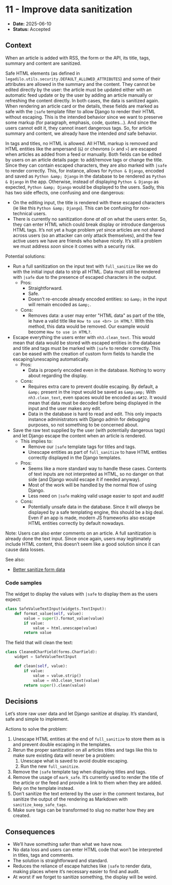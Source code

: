 <!--
SPDX-FileCopyrightText: 2023-2025 Legadilo contributors

SPDX-License-Identifier: CC-BY-SA-4.0
-->

# 11 - Improve data sanitization

* **Date:** 2025-06-10
* **Status:** Accepted

## Context

When an article is added with RSS, the form or the API, its title, tags, summary and content are sanitized.

Safe HTML elements (as defined in `legadilo.utils.security.DEFAULT_ALLOWED_ATTRIBUTES`) and some of their attributes are allowed in the summary and the content.
They cannot be edited directly by the user: the article must be updated either with an automatic feed update or by the user by adding an article manually or refreshing the content directly.
In both cases, the data is sanitized again.
When rendering an article card or the details, these fields are marked as safe with the `|safe` template filter to allow Django to render their HTML without escaping.
This is the intended behavior since we want to preserve some markup (for paragraph, emphasis, code, quotes…).
And since the users cannot edit it, they cannot insert dangerous tags.
So, for article summary and content, we already have the intended *and* safe behavior.

In tags and titles, no HTML is allowed.
All HTML markup is removed and HTML entities like the ampersand (`&`) or chevrons (`<` and `>`) are escaped when articles as added from a feed or manually.
Both fields can be edited by users on an article details page: to add/remove tags or change the title.
Since they can contain escaped characters, they are also marked with `|safe` to render correctly.
This, for instance, allows for `Python & Django`, encoded and saved as `Python &amp; Django` in the database to be rendered as `Python & Django` in the app.
Otherwise, instead of displaying `Python & Django` as expected, `Python &amp; Django` would be displayed to the users.
Sadly, this has two side effects, one confusing and one dangerous:
- On the editing input, the title is rendered with these escaped characters (ie like this `Python &amp; Django`).
  This can be confusing for non-technical users.
- There is currently no sanitization done *at all* on what the users enter.
  So, they can enter HTML which could break display or introduce dangerous HTML tags.
  It’s not yet a huge problem *yet* since articles are not shared across users (so an attacker can only attack themselves), and the few active users we have are friends who behave nicely.
  It’s still a problem we must address *soon* since it comes with a security risk.

Potential solutions:
- Run a full sanitization on the input text with `full_sanitize` like we do with the initial input data to strip all HTML.
  Data must still be rendered with `|safe` due to the presence of escaped characters in the output.
  - Pros:
    - Straightforward.
    - Safe.
    - Doesn’t re-encode already encoded entities: so `&amp;` in the input will remain encoded as `&amp;`.
  - Cons:
    - Removes data: a user may enter "HTML data" as part of the title, ie have a valid title like `How to use <br> in HTML?`.
      With this method, this data would be removed.
      Our example would become `How to use in HTML?`.
- Escape everything the users enter with `nh3.clean_text`.
  This would mean that data would be stored with escaped entities in the database and title and tags must be marked with `|safe` to render correctly.
  This can be eased with the creation of custom form fields to handle the escaping/unescaping automatically.  
  - Pros:
    - Data is properly encoded even in the database.
      Nothing to worry about regarding the display.
  - Cons:
    - Requires extra care to prevent double escaping.
      By default, a `&amp;` present in the input would be saved as `&amp;amp;`
      With `nh3.clean_text`, even spaces would be encoded as `&#32`.
      It would mean that data must be decoded before being displayed in the input and the user makes any edit.
    - Data in the database is hard to read and edit.
      This only impacts instance administrators with Django admin for debugging purposes, so not something to be concerned about.
- Save the raw text supplied by the user (with potentially dangerous tags) and let Django escape the content when an article is rendered.
  - This implies to:
    - Remove our `|safe` template tags for titles and tags.
    - Unescape entities as part of `full_sanitize` to have HTML entities correctly displayed in the Django templates.
  - Pros:
    - Seems like a more standard way to handle these cases.
      Contents of text inputs are not interpreted as HTML, so no danger on that side (and Django would escape it if needed anyway).
    - Most of the work will be handled by the normal flow of using Django.
    - Less need on `|safe` making valid usage easier to spot and audit!
  - Cons:
    - Potentially unsafe data in the database.
      Since it will *always* be displayed by a safe templating engine, this should be a big deal.
      Even if an app is made, modern JS frameworks also escape HTML entities correctly by default nowadays.

Note:
Users can also enter comments on an article.
A full sanitization is already done the text input.
Since once again, users may legitimately include HTML content, this doesn’t seem like a good solution since it can cause data losses.

See also:
- [Better sanitize form data](https://github.com/Jenselme/legadilo/issues/327)

### Code samples

The widget to display the values with `|safe` to display them as the users expect:
```python
class SafeValueTextInput(widgets.TextInput):
    def format_value(self, value):
        value = super().format_value(value)
        if value:
            value = html.unescape(value)
        return value
```

The field that will clean the text:
```python
class CleanedCharField(forms.CharField):
    widget = SafeValueTextInput

    def clean(self, value):
        if value:
            value = value.strip()
            value = nh3.clean_text(value)
        return super().clean(value)
```

## Decisions

Let’s store raw user data and let Django sanitize at display.
It’s standard, safe and simple to implement.

Actions to solve the problem:
1. Unescape HTML entities at the end of `full_sanitize` to store them as is and prevent double escaping in the templates.
2. Rerun the proper sanitization on all articles titles and tags like this to make sure existing data will never be a problem:
   1. Unescape what is saved to avoid double escaping.
   2. Run the new `full_sanitize`.
3. Remove the `|safe` template tag when displaying titles and tags.
4. Remove the usage of `mark_safe`.
   It’s currently used to render the title of the article or the feed and provide a link to them when they are added.
   Rely on the template instead.
5. Don’t sanitize the text entered by the user in the comment textarea, *but* sanitize the output of the rendering as Markdown with `sanitize_keep_safe_tags`.
6. Make sure tags can be transformed to slug no matter how they are created.

## Consequences

- We’ll have something safer than what we have now.
- No data loss and users can enter HTML code that won’t be interpreted in titles, tags and comments.
- The solution is straightforward and standard.
- Reduces the reliance of escape hatches like `|safe` to render data, making places where it’s necessary easier to find and audit.
- At worst if we forget to sanitize something, the display will be weird.
